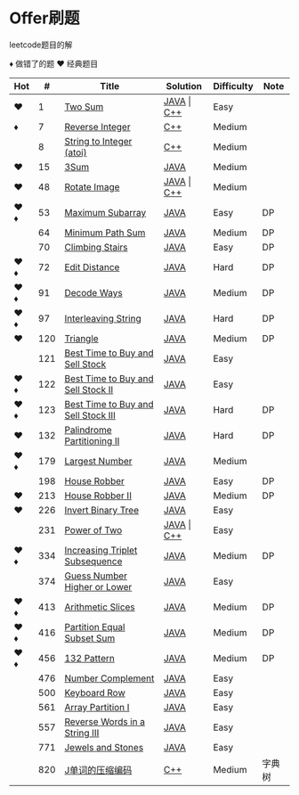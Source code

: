# Offer刷题

leetcode题目的解

&diams; 做错了的题 &hearts; 经典题目

| Hot | # | Title | Solution | Difficulty | Note |
| --- |---| ----- | -------- | ---------- | ---- |
|&hearts;|1|[Two Sum](https://leetcode.com/problems/two-sum/description/)|[JAVA](./java/Two_Sum_1.java) \| [C++](./c++/0001.cpp)|Easy|  |
|&diams;|7|[Reverse Integer](https://leetcode.com/problems/reverse-integer/)|[C++](./c++/7.reverse-integer.cpp)|Medium|  |
||8|[String to Integer (atoi)](https://leetcode-cn.com/problems/string-to-integer-atoi/)|[C++](./c++/8.string-to-integer-atoi.cpp)| Medium|  |
|&hearts;|15|[3Sum](https://leetcode.com/problems/3sum/description/)|[JAVA](./java/Three_Sum_15.java)| Medium|  |
|&hearts;|48|[Rotate Image](https://leetcode.com/problems/rotate-image/description/)|[JAVA](./java/Rotate_Image_48.java) \| [C++](./c++/0048.cpp)| Medium|  |
|&hearts; &diams;|53|[Maximum Subarray](https://leetcode.com/problems/maximum-subarray/description/)|[JAVA](./java/Maximum_Subarray_53.java)| Easy | DP |
| |64|[Minimum Path Sum](https://leetcode.com/problems/minimum-path-sum/description/)|[JAVA](./java/Minimum_Path_Sum_64.java)| Medium | DP |
| |70|[Climbing Stairs](https://leetcode.com/problems/climbing-stairs/description/)|[JAVA](./java/Climbing_Stairs_70.java)| Easy | DP |
|&hearts; &diams;|72|[Edit Distance](https://leetcode.com/problems/edit-distance/description/)|[JAVA](./java/Edit_Distance_72.java)| Hard | DP |
|&hearts; &diams;|91|[Decode Ways](https://leetcode.com/problems/decode-ways/description/)|[JAVA](./java/Decode_Ways_91.java)| Medium | DP |
|&hearts; &diams;|97|[Interleaving String](https://leetcode.com/problems/interleaving-string/description/)|[JAVA](./java/Interleaving_String_97.java)| Hard | DP |
|&hearts;|120|[Triangle](https://leetcode.com/problems/triangle/)|[JAVA](./java/Triangle_120.java)| Medium | DP |
| |121|[Best Time to Buy and Sell Stock](https://leetcode.com/problems/best-time-to-buy-and-sell-stock/description/)|[JAVA](./java/Best_Time_to_Buy_and_Sell_Stock_121.java)| Easy |  |
| &hearts; &diams; |122|[Best Time to Buy and Sell Stock II](https://leetcode.com/problems/best-time-to-buy-and-sell-stock-ii/description/)|[JAVA](./java/Best_Time_to_Buy_and_Sell_Stock_II_122.java)| Easy |  |
| &hearts; &diams; |123|[Best Time to Buy and Sell Stock III](https://leetcode.com/problems/best-time-to-buy-and-sell-stock-iii/description/)|[JAVA](./java/Best_Time_to_Buy_and_Sell_Stock_III_123.java)| Hard | DP |
|&hearts;|132|[Palindrome Partitioning II](https://leetcode.com/problems/palindrome-partitioning-ii/description/)|[JAVA](./java/Palindrome_Partitioning_II_132.java)| Hard | DP |
|&hearts; &diams;|179|[Largest Number](https://leetcode.com/problems/largest-number/) | [JAVA](./java/Largest_Number_179.java)|Medium|  |
|  |198|[House Robber](https://leetcode.com/problems/house-robber/description/)|[JAVA](./java/House_Robber_198.java)| Easy | DP |
|&hearts;|213|[House Robber II](https://leetcode.com/problems/house-robber-ii/description/) | [JAVA](./java/House_Robber_II_213.java)|Medium| DP |
|&hearts;|226|[Invert Binary Tree](https://leetcode.com/problems/invert-binary-tree/description/) | [JAVA](./java/Invert_Binary_Tree_226.java)|Easy|  |
|  |231|[Power of Two](https://leetcode.com/problems/power-of-two/description/) | [JAVA](./java/Power_of_Two_231.java) \| [C++](./cpp/0231.cpp)|Easy|  |
|&hearts; &diams;|334|[Increasing Triplet Subsequence](https://leetcode.com/problems/increasing-triplet-subsequence/description/) | [JAVA](./java/Increasing_Triplet_Subsequence_334.java)|Medium| DP |
|  |374|[Guess Number Higher or Lower](https://leetcode.com/problems/guess-number-higher-or-lower/description/) | [JAVA](./java/Guess_Number_Higher_or_Lower_374.java)|Easy|  |
|&hearts; &diams;|413|[Arithmetic Slices](https://leetcode.com/problems/arithmetic-slices/description/) | [JAVA](./java/Arithmetic_Slices_413.java)|Medium| DP |
|&hearts; &diams;|416|[Partition Equal Subset Sum](https://leetcode.com/problems/partition-equal-subset-sum/description/) | [JAVA](./java/Partition_Equal_Subset_Sum_416)|Medium| DP |
|&hearts; &diams;|456|[132 Pattern](https://leetcode.com/problems/132-pattern/description/) | [JAVA](./java/_132_Pattern_456.java)|Medium| DP |
|  |476|[Number Complement](https://leetcode.com/problems/number-complement/description/) | [JAVA](./java/Number_Complement_476.java)|Easy|  |
|  |500|[Keyboard Row](https://leetcode.com/problems/keyboard-row/description/) | [JAVA](./java/Keyboard_Row_500.java)|Easy|  |
|  |561|[Array Partition I](https://leetcode.com/problems/array-partition-i/description/) | [JAVA](./java/Array_Partition_I_561.java)|Easy|  |
|  |557|[Reverse Words in a String III](https://leetcode.com/problems/reverse-words-in-a-string-iii/description/) | [JAVA](./java/Reverse_Words_in_a_String_III_557.java)|Easy|  |
|  |771|[Jewels and Stones](https://leetcode.com/problems/jewels-and-stones/description/) | [JAVA](./java/Jewels_and_Stones_771.java)|Easy|  |
|  |820|[J单词的压缩编码](https://leetcode-cn.com/problems/short-encoding-of-words/) | [C++](./c++/0820.cpp)|Medium| 字典树 |